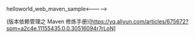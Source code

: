 helloworld_web_maven_sample<-----> 

(版本依赖管理之 Maven 修炼手册)[https://yq.aliyun.com/articles/675672?spm=a2c4e.11155435.0.0.30516094r7rLoN]


